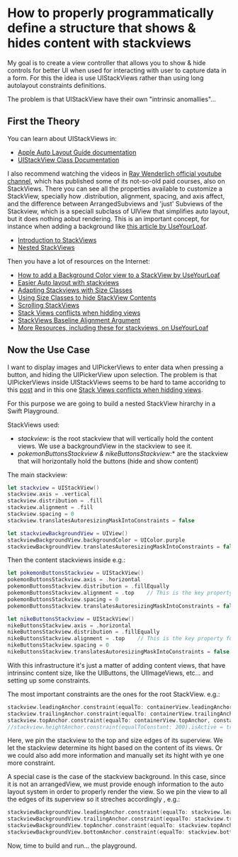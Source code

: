 # How to properly programmatically define a structure that shows & hides content with stackviews 
My goal is to create a view controller that allows you to show & hide controls for better UI when used for interacting with user to capture data in a form. For this the idea is use UIStackViews rather than using long autolayout constraints definitions.

The problem is that UIStackView have their own "intrinsic anomallies"...

## First the Theory
You can learn about UIStackViews in:

 * [Apple Auto Layout Guide documentation](https://developer.apple.com/library/content/documentation/UserExperience/Conceptual/AutolayoutPG/LayoutUsingStackViews.html#//apple_ref/doc/uid/TP40010853-CH11-SW1)
 * [UIStackView Class Documentation](https://developer.apple.com/documentation/uikit/uistackview)

I also recommend watching the videos in [Ray Wenderlich official youtube channel](https://www.youtube.com/user/rwenderlich), which has published some of its not-so-old paid courses, also on StackViews. There you can see all the properties available to customize a StackView, specially how .distribution, alignment, spacing, and axis affect, and the difference between ArrangedSubviews and 'just' Subviews of the Stackview, which is a speciall subclass of UIView that simplifies auto layout, but it does nothing aobut rendering. This is an important concept, for instance when adding a background like [this article by UseYourLoaf](https://useyourloaf.com/blog/stack-view-background-color/). 
 * [Introduction to StackViews](https://www.youtube.com/watch?v=ftf9V_u9g9I) 
 * [Nested StackViews](https://www.youtube.com/watch?v=QN7Q1rQ89aQ)
 

Then you have a lot of resources on the Internet:
 * [How to add a Background Color view to a StackView by UseYourLoaf](https://useyourloaf.com/blog/stack-view-background-color/)
 * [Easier Auto layout with stackviews](https://useyourloaf.com/blog/easier-autolayout-with-stackviews/)
 * [Adapting Stackviews with Size Classes](https://useyourloaf.com/blog/adapting-stack-views-with-size-classes/)
* [Using Size Classes to hide StackView Contents](https://useyourloaf.com/blog/using-size-classes-to-hide-stack-view-contents/)
* [Scrolling StackViews](https://useyourloaf.com/blog/scrolling-stack-views/)
* [Stack Views conflicts when hidding views](https://useyourloaf.com/blog/stack-view-constraint-conflicts-when-hiding-views/)
* [StackViews Baseline Alignment Argument](https://useyourloaf.com/blog/stack-view-baseline-alignment-issue/)
* [More Resources, including these for stackviews, on UseYourLoaf](https://useyourloaf.com/archives/)

 
## Now the Use Case
I want to display images and UIPickerViews to enter data when pressing a button, and hiding the UIPickerView upon selection. The problem is that UIPickerViews inside UIStackViews seems to be hard to tame accoridng to this [post](https://codexample.org/questions/419376/animate-datepicker-hide-show-in-stackview.c) and in this one [Stack Views conflicts when hidding views](https://useyourloaf.com/blog/stack-view-constraint-conflicts-when-hiding-views/).

For this purpose we are going to build a nested StackView hirarchy in a Swift Playground.

StackViews used: 
 * *stackview:* is the root stackview that will vertically hold the content views. We use a backgroundView in the stackview to see it.
 * *pokemonButtonsStackview & nikeButtonsStackview:** are the stackview that will horizontally hold the buttons (hide and show content)

The main stackview:
```swift
let stackview = UIStackView()
stackview.axis = .vertical
stackview.distribution = .fill
stackview.alignment = .fill
stackview.spacing = 0
stackview.translatesAutoresizingMaskIntoConstraints = false

let stackviewBackgroundView = UIView()
stackviewBackgroundView.backgroundColor = UIColor.purple
stackviewBackgroundView.translatesAutoresizingMaskIntoConstraints = false
```

Then the content stackviews inside e.g.:
```swift
let pokemonButtonsStackview = UIStackView()
pokemonButtonsStackview.axis = .horizontal
pokemonButtonsStackview.distribution = .fillEqually
pokemonButtonsStackview.alignment = .top    // This is the key property for properly aligning the buttons to the top of the view provided by the vertical stackview!!!
pokemonButtonsStackview.spacing = 0
pokemonButtonsStackview.translatesAutoresizingMaskIntoConstraints = false

let nikeButtonsStackview = UIStackView()
nikeButtonsStackview.axis = .horizontal
nikeButtonsStackview.distribution = .fillEqually
nikeButtonsStackview.alignment = .top    // This is the key property for properly aligning the buttons to the top of the view provided by the vertical stackview!!!
nikeButtonsStackview.spacing = 0
nikeButtonsStackview.translatesAutoresizingMaskIntoConstraints = false
```

With this infrastructure it's just a matter of adding content views, that have intrinsinc content size, like the UIButtons, the UIImageViews, etc... and setting up some constraints.

The most important constraints are the ones for the root StackView. e.g.:
```swift
stackview.leadingAnchor.constraint(equalTo: containerView.leadingAnchor, constant: 0).isActive = true
stackview.trailingAnchor.constraint(equalTo: containerView.trailingAnchor, constant: 0).isActive = true
stackview.topAnchor.constraint(equalTo: containerView.topAnchor, constant: 0).isActive = true
//stackview.heightAnchor.constraint(equalToConstant: 200).isActive = true
```
Here, we pin the stackview to the top and size edges of its superview. We let the stackview determine its hight based on the content of its views. Or we could also add more information and manually set its hight with ye one more constraint.

A special case is the case of the stackview background. In this case, since it is not an arrangedView, we must provide enough information to the auto layout system in order to properly render the view. So we pin the view to all the edges of its superview so it streches accordingly , e.g.:
```swift
stackviewBackgroundView.leadingAnchor.constraint(equalTo: stackview.leadingAnchor, constant: 0).isActive = true
stackviewBackgroundView.trailingAnchor.constraint(equalTo: stackview.trailingAnchor, constant: 0).isActive = true
stackviewBackgroundView.topAnchor.constraint(equalTo: stackview.topAnchor, constant: 0).isActive = true
stackviewBackgroundView.bottomAnchor.constraint(equalTo: stackview.bottomAnchor, constant: 0).isActive = true
```

Now, time to build and run... the playground.


